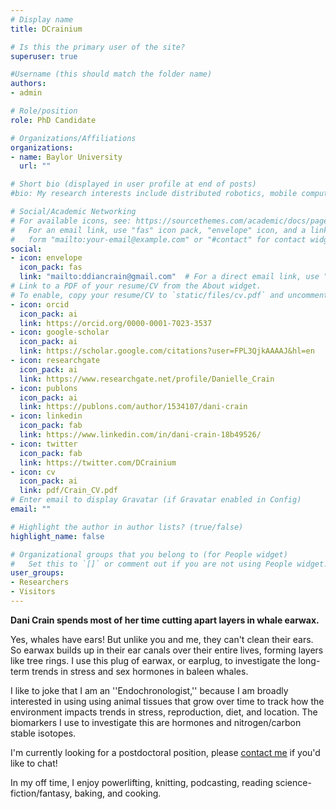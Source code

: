 ```yaml
---
# Display name
title: DCrainium

# Is this the primary user of the site?
superuser: true

#Username (this should match the folder name)
authors:
- admin

# Role/position
role: PhD Candidate

# Organizations/Affiliations
organizations:
- name: Baylor University
  url: ""

# Short bio (displayed in user profile at end of posts)
#bio: My research interests include distributed robotics, mobile computing and programmable matter.

# Social/Academic Networking
# For available icons, see: https://sourcethemes.com/academic/docs/page-builder/#icons
#   For an email link, use "fas" icon pack, "envelope" icon, and a link in the
#   form "mailto:your-email@example.com" or "#contact" for contact widget.
social:
- icon: envelope
  icon_pack: fas
  link: "mailto:ddiancrain@gmail.com"  # For a direct email link, use "mailto:test@example.org".
# Link to a PDF of your resume/CV from the About widget.
# To enable, copy your resume/CV to `static/files/cv.pdf` and uncomment the lines below.
- icon: orcid
  icon_pack: ai
  link: https://orcid.org/0000-0001-7023-3537
- icon: google-scholar
  icon_pack: ai
  link: https://scholar.google.com/citations?user=FPL3QjkAAAAJ&hl=en
- icon: researchgate
  icon_pack: ai
  link: https://www.researchgate.net/profile/Danielle_Crain
- icon: publons
  icon_pack: ai
  link: https://publons.com/author/1534107/dani-crain
- icon: linkedin
  icon_pack: fab
  link: https://www.linkedin.com/in/dani-crain-18b49526/
- icon: twitter
  icon_pack: fab
  link: https://twitter.com/DCrainium
- icon: cv
  icon_pack: ai
  link: pdf/Crain_CV.pdf
# Enter email to display Gravatar (if Gravatar enabled in Config)
email: ""

# Highlight the author in author lists? (true/false)
highlight_name: false

# Organizational groups that you belong to (for People widget)
#   Set this to `[]` or comment out if you are not using People widget.
user_groups:
- Researchers
- Visitors
---
```

**Dani Crain spends most of her time cutting apart layers in whale earwax.**

Yes, whales have ears! But unlike you and me, they can't clean their ears. So earwax builds up in their ear canals over their entire lives, forming layers like tree rings. I use this plug of earwax, or earplug, to investigate the long-term trends in stress and sex hormones in baleen whales. 

I like to joke that I am an ''Endochronologist,'' because I am broadly interested in using using animal tissues that grow over time to track how the environment impacts trends in stress, reproduction, diet, and location. The biomarkers I use to investigate this are hormones and nitrogen/carbon stable isotopes.

I'm currently looking for a postdoctoral position, please <u>[contact me](/#contact)</u> if you'd like to chat!

In my off time, I enjoy powerlifting, knitting, podcasting, reading science-fiction/fantasy, baking, and cooking.